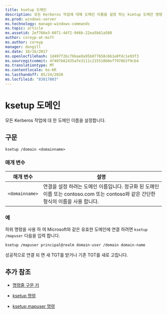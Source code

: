 ```yaml
---
title: ksetup 도메인
description: 모든 Kerberos 작업에 대해 도메인 이름을 설정 하는 ksetup 도메인 명령에 대 한 참조 항목입니다.
ms.prod: windows-server
ms.technology: manage-windows-commands
ms.topic: article
ms.assetid: 2ef766e3-6071-44f2-946b-22ea5b61a508
author: coreyp-at-msft
ms.author: coreyp
manager: dongill
ms.date: 10/16/2017
ms.openlocfilehash: 1d497f2bc76bae8a95b077658c661e0fdc1e93f3
ms.sourcegitcommit: 4f407b82435afe3111c215510b0ef797863f9cb4
ms.translationtype: MT
ms.contentlocale: ko-KR
ms.lasthandoff: 05/24/2020
ms.locfileid: "83817803"
---
```

# <a name="ksetup-domain"></a>ksetup 도메인

모든 Kerberos 작업에 대 한 도메인 이름을 설정합니다.

## <a name="syntax"></a>구문

```
ksetup /domain <domainname>
```

### <a name="parameters"></a>매개 변수

| 매개 변수 | 설명 |
| --------- | ----------- |
| `<domainname>` | 연결을 설정 하려는 도메인 이름입니다. 정규화 된 도메인 이름 또는 contoso.com 또는 contoso와 같은 간단한 형식의 이름을 사용 합니다.|

### <a name="examples"></a>예

하위 명령을 사용 하 여 Microsoft와 같은 유효한 도메인에 연결 하려면 `ksetup /mapuser` 다음을 입력 합니다.

```
ksetup /mapuser principal@realm domain-user /domain domain-name
```

성공적으로 연결 되 면 새 TGT를 받거나 기존 TGT를 새로 고칩니다.

## <a name="additional-references"></a>추가 참조

- [명령줄 구문 키](command-line-syntax-key.md)

- [ksetup 명령](ksetup.md)

- [ksetup mapuser 명령](ksetup-mapuser.md)